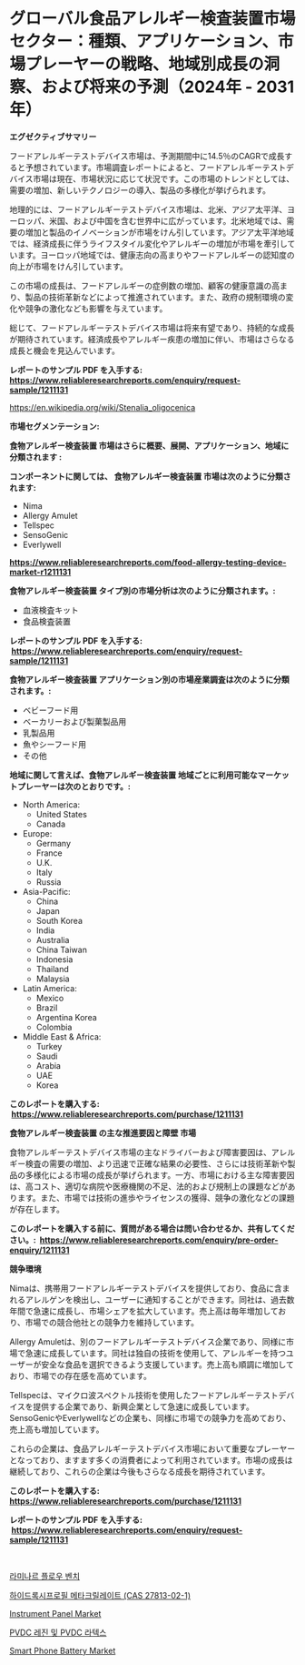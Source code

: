 <p><h1>グローバル食品アレルギー検査装置市場セクター：種類、アプリケーション、市場プレーヤーの戦略、地域別成長の洞察、および将来の予測（2024年 - 2031年）</h1></p><p><strong>エグゼクティブサマリー</strong></p>
<p><p>フードアレルギーテストデバイス市場は、予測期間中に14.5％のCAGRで成長すると予想されています。市場調査レポートによると、フードアレルギーテストデバイス市場は現在、市場状況に応じて状況です。この市場のトレンドとしては、需要の増加、新しいテクノロジーの導入、製品の多様化が挙げられます。</p><p>地理的には、フードアレルギーテストデバイス市場は、北米、アジア太平洋、ヨーロッパ、米国、および中国を含む世界中に広がっています。北米地域では、需要の増加と製品のイノベーションが市場をけん引しています。アジア太平洋地域では、経済成長に伴うライフスタイル変化やアレルギーの増加が市場を牽引しています。ヨーロッパ地域では、健康志向の高まりやフードアレルギーの認知度の向上が市場をけん引しています。</p><p>この市場の成長は、フードアレルギーの症例数の増加、顧客の健康意識の高まり、製品の技術革新などによって推進されています。また、政府の規制環境の変化や競争の激化なども影響を与えています。</p><p>総じて、フードアレルギーテストデバイス市場は将来有望であり、持続的な成長が期待されています。経済成長やアレルギー疾患の増加に伴い、市場はさらなる成長と機会を見込んでいます。</p></p>
<p><strong>レポートのサンプル PDF を入手する: <a href="https://www.reliableresearchreports.com/enquiry/request-sample/1211131">https://www.reliableresearchreports.com/enquiry/request-sample/1211131</a></strong></p>
<p><a href="https://en.wikipedia.org/wiki/Stenalia_oligocenica">https://en.wikipedia.org/wiki/Stenalia_oligocenica</a></p>
<p><strong>市場セグメンテーション:</strong></p>
<p><strong> 食物アレルギー検査装置 市場はさらに概要、展開、アプリケーション、地域に分類されます :</strong></p>
<p><strong>コンポーネントに関しては、 食物アレルギー検査装置 市場は次のように分類されます: &nbsp;</strong></p>
<p><ul><li>Nima</li><li>Allergy Amulet</li><li>Tellspec</li><li>SensoGenic</li><li>Everlywell</li></ul></p>
<p><strong><a href="https://www.reliableresearchreports.com/food-allergy-testing-device-market-r1211131">https://www.reliableresearchreports.com/food-allergy-testing-device-market-r1211131</a></strong></p>
<p><strong> 食物アレルギー検査装置 タイプ別の市場分析は次のように分類されます。:</strong></p>
<p><ul><li>血液検査キット</li><li>食品検査装置</li></ul></p>
<p><strong>レポートのサンプル PDF を入手する: &nbsp;<a href="https://www.reliableresearchreports.com/enquiry/request-sample/1211131">https://www.reliableresearchreports.com/enquiry/request-sample/1211131</a></strong></p>
<p><strong> 食物アレルギー検査装置 アプリケーション別の市場産業調査は次のように分類されます。:</strong></p>
<p><ul><li>ベビーフード用</li><li>ベーカリーおよび製菓製品用</li><li>乳製品用</li><li>魚やシーフード用</li><li>その他</li></ul></p>
<p><strong>地域に関して言えば、食物アレルギー検査装置 地域ごとに利用可能なマーケットプレーヤーは次のとおりです。:</strong></p>
<p><ul>
    <li>
        North America:
        <ul>
            <li>United States</li>
            <li>Canada</li>
        </ul>
    </li>
    <li>
        Europe:
        <ul>
            <li>Germany</li>
            <li>France</li>
            <li>U.K.</li>
            <li>Italy</li>
            <li>Russia</li>
        </ul>
    </li>
    <li>
        Asia-Pacific:
        <ul>
            <li>China</li>
            <li>Japan</li>
            <li>South Korea</li>
            <li>India</li>
            <li>Australia</li>
            <li>China Taiwan</li>
            <li>Indonesia</li>
            <li>Thailand</li>
            <li>Malaysia</li>
        </ul>
    </li>
    <li>
        Latin America:
        <ul>
            <li>Mexico</li>
            <li>Brazil</li>
            <li>Argentina Korea</li>
            <li>Colombia</li>
        </ul>
    </li>
    <li>
        Middle East & Africa:
        <ul>
            <li>Turkey</li>
            <li>Saudi</li>
            <li>Arabia</li>
            <li>UAE</li>
            <li>Korea</li>
        </ul>
    </li>
    </ul></p>
<p><strong>このレポートを購入する: &nbsp;<a href="https://www.reliableresearchreports.com/purchase/1211131">https://www.reliableresearchreports.com/purchase/1211131</a></strong></p>
<p><strong>食物アレルギー検査装置 の主な推進要因と障壁 市場</strong></p>
<p><p>食物アレルギーテストデバイス市場の主なドライバーおよび障害要因は、アレルギー検査の需要の増加、より迅速で正確な結果の必要性、さらには技術革新や製品の多様化による市場の成長が挙げられます。一方、市場における主な障害要因は、高コスト、適切な病院や医療機関の不足、法的および規制上の課題などがあります。また、市場では技術の進歩やライセンスの獲得、競争の激化などの課題が存在します。</p></p>
<p><strong>このレポートを購入する前に、質問がある場合は問い合わせるか、共有してください。:&nbsp; <a href="https://www.reliableresearchreports.com/enquiry/pre-order-enquiry/1211131">https://www.reliableresearchreports.com/enquiry/pre-order-enquiry/1211131</a></strong></p>
<p><strong>競争環境</strong></p>
<p><p>Nimaは、携帯用フードアレルギーテストデバイスを提供しており、食品に含まれるアレルゲンを検出し、ユーザーに通知することができます。同社は、過去数年間で急速に成長し、市場シェアを拡大しています。売上高は毎年増加しており、市場での競合他社との競争力を維持しています。</p><p>Allergy Amuletは、別のフードアレルギーテストデバイス企業であり、同様に市場で急速に成長しています。同社は独自の技術を使用して、アレルギーを持つユーザーが安全な食品を選択できるよう支援しています。売上高も順調に増加しており、市場での存在感を高めています。</p><p>Tellspecは、マイクロ波スペクトル技術を使用したフードアレルギーテストデバイスを提供する企業であり、新興企業として急速に成長しています。SensoGenicやEverlywellなどの企業も、同様に市場での競争力を高めており、売上高も増加しています。</p><p>これらの企業は、食品アレルギーテストデバイス市場において重要なプレーヤーとなっており、ますます多くの消費者によって利用されています。市場の成長は継続しており、これらの企業は今後もさらなる成長を期待されています。</p></p>
<p><strong>このレポートを購入する: &nbsp; <a href="https://www.reliableresearchreports.com/purchase/1211131">https://www.reliableresearchreports.com/purchase/1211131</a></strong></p>
<p><strong>レポートのサンプル PDF を入手する: &nbsp;<a href="https://www.reliableresearchreports.com/enquiry/request-sample/1211131">https://www.reliableresearchreports.com/enquiry/request-sample/1211131</a></strong><strong></strong></p>
<p>&nbsp;</p>
<p><p><a href="https://medium.com/@alexemumu2022/2024%EB%85%84%EB%B6%80%ED%84%B0-2031%EB%85%84%EA%B9%8C%EC%A7%80-%EA%B8%B0%EA%B0%84-%EB%8F%99%EC%95%88-%ED%8E%BC%EC%B3%90%EC%A7%80%EB%8A%94-%EB%9D%BC%EB%AF%B8%EB%82%98-%ED%94%8C%EB%A1%9C%EC%9A%B0-%EB%B2%A4%EC%B9%98-%EC%8B%9C%EC%9E%A5-%EC%A0%90%EC%9C%A0%EC%9C%A8%EA%B3%BC-%EA%B2%BD%EC%9F%81%EC%A0%81-%ED%92%8D%EA%B2%BD%EC%97%90-%EB%8C%80%ED%95%9C-%ED%86%B5%EC%B0%B0%EB%A0%A5-9122d909f918">라미나르 플로우 벤치</a></p><p><a href="https://github.com/brainlyez1/Market-Research-Report-List-1/blob/main/1057501159535.md">하이드록시프로필 메타크릴레이트 (CAS 27813-02-1)</a></p><p><a href="https://issuu.com/reportprime-2/docs/instrument-panel-market-size-2030.pptx">Instrument Panel Market</a></p><p><a href="https://github.com/regina00882/Market-Research-Report-List-1/blob/main/7164445159536.md">PVDC 레진 및 PVDC 라텍스</a></p><p><a href="https://github.com/nandosuryapratama/Market-Research-Report-List-1/blob/main/smart-phone-battery-market.md">Smart Phone Battery Market</a></p></p>